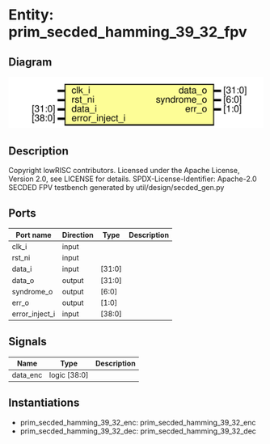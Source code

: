 # Entity: prim_secded_hamming_39_32_fpv

## Diagram

![Diagram](prim_secded_hamming_39_32_fpv.svg "Diagram")
## Description

Copyright lowRISC contributors.
 Licensed under the Apache License, Version 2.0, see LICENSE for details.
 SPDX-License-Identifier: Apache-2.0
 SECDED FPV testbench generated by util/design/secded_gen.py
 
## Ports

| Port name      | Direction | Type   | Description |
| -------------- | --------- | ------ | ----------- |
| clk_i          | input     |        |             |
| rst_ni         | input     |        |             |
| data_i         | input     | [31:0] |             |
| data_o         | output    | [31:0] |             |
| syndrome_o     | output    | [6:0]  |             |
| err_o          | output    | [1:0]  |             |
| error_inject_i | input     | [38:0] |             |
## Signals

| Name     | Type         | Description |
| -------- | ------------ | ----------- |
| data_enc | logic [38:0] |             |
## Instantiations

- prim_secded_hamming_39_32_enc: prim_secded_hamming_39_32_enc
- prim_secded_hamming_39_32_dec: prim_secded_hamming_39_32_dec
